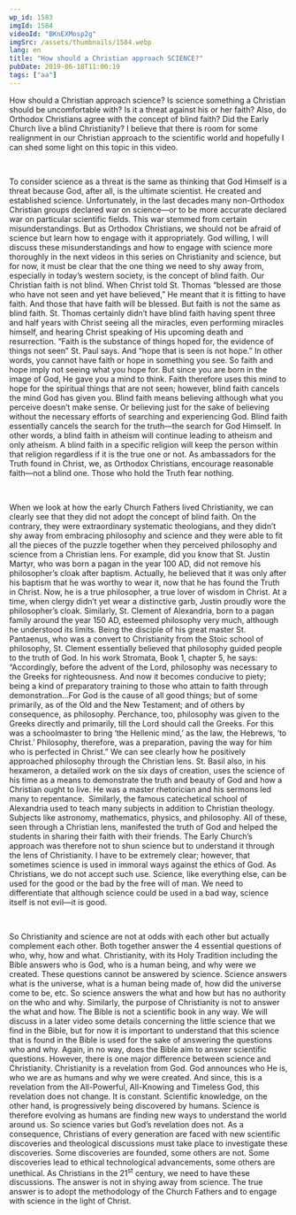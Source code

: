 ```yaml
---
wp_id: 1583
imgId: 1584
videoId: "BKnEXMosp2g"
imgSrc: /assets/thumbnails/1584.webp
lang: en
title: "How should a Christian approach SCIENCE?"
pubDate: 2019-06-18T11:00:19
tags: ["aa"]
---
```


<p>How should a Christian approach science? Is science something a Christian should be uncomfortable with? Is it a threat against his or her faith? Also, do Orthodox Christians agree with the concept of blind faith? Did the Early Church live a blind Christianity? I believe that there is room for some realignment in our Christian approach to the scientific world and hopefully I can shed some light on this topic in this video.</p>
<p>&nbsp;</p>
<p>To consider science as a threat is the same as thinking that God Himself is a threat because God, after all, is the ultimate scientist. He created and established science. Unfortunately, in the last decades many non-Orthodox Christian groups declared war on science—or to be more accurate declared war on particular scientific fields. This war stemmed from certain misunderstandings. But as Orthodox Christians, we should not be afraid of science but learn how to engage with it appropriately. God willing, I will discuss these misunderstandings and how to engage with science more thoroughly in the next videos in this series on Christianity and science, but for now, it must be clear that the one thing we need to shy away from, especially in today’s western society, is the concept of blind faith. Our Christian faith is not blind. When Christ told St. Thomas “blessed are those who have not seen and yet have believed,” He meant that it is fitting to have faith. And those that have faith will be blessed. But faith is not the same as blind faith. St. Thomas certainly didn’t have blind faith having spent three and half years with Christ seeing all the miracles, even performing miracles himself, and hearing Christ speaking of His upcoming death and resurrection. “Faith is the substance of things hoped for, the evidence of things not seen” St. Paul says. And “hope that is seen is not hope.” In other words, you cannot have faith or hope in something you see. So faith and hope imply not seeing what you hope for. But since you are born in the image of God, He gave you a mind to think. Faith therefore uses this mind to hope for the spiritual things that are not seen; however, blind faith cancels the mind God has given you. Blind faith means believing although what you perceive doesn’t make sense. Or believing just for the sake of believing without the necessary efforts of searching and experiencing God. Blind faith essentially cancels the search for the truth—the search for God Himself. In other words, a blind faith in atheism will continue leading to atheism and only atheism. A blind faith in a specific religion will keep the person within that religion regardless if it is the true one or not. As ambassadors for the Truth found in Christ, we, as Orthodox Christians, encourage reasonable faith—not a blind one. Those who hold the Truth fear nothing.</p>
<p>&nbsp;</p>
<p>When we look at how the early Church Fathers lived Christianity, we can clearly see that they did not adopt the concept of blind faith. On the contrary, they were extraordinary systematic theologians, and they didn’t shy away from embracing philosophy and science and they were able to fit all the pieces of the puzzle together when they perceived philosophy and science from a Christian lens. For example, did you know that St. Justin Martyr, who was born a pagan in the year 100 AD, did not remove his philosopher’s cloak after baptism. Actually, he believed that it was only after his baptism that he was worthy to wear it, now that he has found the Truth in Christ. Now, he is a true philosopher, a true lover of wisdom in Christ. At a time, when clergy didn’t yet wear a distinctive garb, Justin proudly wore the philosopher’s cloak. Similarly, St. Clement of Alexandria, born to a pagan family around the year 150 AD, esteemed philosophy very much, although he understood its limits. Being the disciple of his great master St. Pantaenus, who was a convert to Christianity from the Stoic school of philosophy, St. Clement essentially believed that philosophy guided people to the truth of God. In his work Stromata, Book 1, chapter 5, he says: “Accordingly, before the advent of the Lord, philosophy was necessary to the Greeks for righteousness. And now it becomes conducive to piety; being a kind of preparatory training to those who attain to faith through demonstration…For God is the cause of all good things; but of some primarily, as of the Old and the New Testament; and of others by consequence, as philosophy. Perchance, too, philosophy was given to the Greeks directly and primarily, till the Lord should call the Greeks. For this was a schoolmaster to bring ‘the Hellenic mind,’ as the law, the Hebrews, ‘to Christ.’ Philosophy, therefore, was a preparation, paving the way for him who is perfected in Christ.” We can see clearly how he positively approached philosophy through the Christian lens. St. Basil also, in his hexameron, a detailed work on the six days of creation, uses the science of his time as a means to demonstrate the truth and beauty of God and how a Christian ought to live. He was a master rhetorician and his sermons led many to repentance.  Similarly, the famous catechetical school of Alexandria used to teach many subjects in addition to Christian theology. Subjects like astronomy, mathematics, physics, and philosophy. All of these, seen through a Christian lens, manifested the truth of God and helped the students in sharing their faith with their friends. The Early Church’s approach was therefore not to shun science but to understand it through the lens of Christianity. I have to be extremely clear; however, that sometimes science is used in immoral ways against the ethics of God. As Christians, we do not accept such use. Science, like everything else, can be used for the good or the bad by the free will of man. We need to differentiate that although science could be used in a bad way, science itself is not evil—it is good.</p>
<p>&nbsp;</p>
<p>So Christianity and science are not at odds with each other but actually complement each other. Both together answer the 4 essential questions of who, why, how and what. Christianity, with its Holy Tradition including the Bible answers who is God, who is a human being, and why were we created. These questions cannot be answered by science. Science answers what is the universe, what is a human being made of, how did the universe come to be, etc. So science answers the what and how but has no authority on the who and why. Similarly, the purpose of Christianity is not to answer the what and how. The Bible is not a scientific book in any way. We will discuss in a later video some details concerning the little science that we find in the Bible, but for now it is important to understand that this science that is found in the Bible is used for the sake of answering the questions who and why. Again, in no way, does the Bible aim to answer scientific questions. However, there is one major difference between science and Christianity. Christianity is a revelation from God. God announces who He is, who we are as humans and why we were created. And since, this is a revelation from the All-Powerful, All-Knowing and Timeless God, this revelation does not change. It is constant. Scientific knowledge, on the other hand, is progressively being discovered by humans. Science is therefore evolving as humans are finding new ways to understand the world around us. So science varies but God’s revelation does not. As a consequence, Christians of every generation are faced with new scientific discoveries and theological discussions must take place to investigate these discoveries. Some discoveries are founded, some others are not. Some discoveries lead to ethical technological advancements, some others are unethical. As Christians in the 21<sup>st</sup> century, we need to have these discussions. The answer is not in shying away from science. The true answer is to adopt the methodology of the Church Fathers and to engage with science in the light of Christ.</p>
